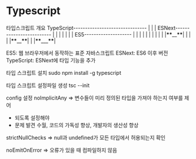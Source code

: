# Typescript

타입스크립트 개요
TypeScript-------------------------------
| |
| ESNext------------------------- |
| | | |
| | ES5-------------------- | |
| | | | | |
| | |****\*\*****\_\_****\*\*****| | |
| |******\*\*******\_\_******\*\*******| |
|********\*\*********\_\_\_********\*\*********|

ES5: 웹 브라우저에서 동작하는 표준 자바스크립트
ESNext: ES6 이후 버전
TypeScript: ESNext에 타입 기능을 추가

타입 스크립트 설치
sudo npm install -g typescript

타입 스크립트 설정파일 생성
tsc --init

config 설정
noImplicitAny => 변수들이 미리 정의된 타입을 가져야 하는지 여부를 제어

- 되도록 설정해야
- 문제 발견 수월, 코드의 가독성 향상, 개발자의 생산성 향상

strictNullChecks => null과 undefined가 모든 타입에서 허용되는지 확인

noEmitOnError => 오류가 있을 때 컴파일하지 않음
